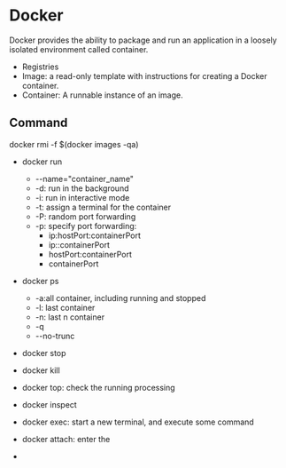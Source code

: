 # Docker

Docker provides the ability to package and run an application in a loosely isolated environment called container. 


* Registries
* Image: a read-only template with instructions for creating a Docker container.
* Container: A runnable instance of an image.

## Command

docker rmi -f $(docker images -qa)

* docker run
  * --name="container_name"
  * -d: run in the background
  * -i: run in interactive mode
  * -t: assign a terminal for the container
  * -P: random port forwarding
  * -p: specify port forwarding:
    * ip:hostPort:containerPort
    * ip::containerPort
    * hostPort:containerPort
    * containerPort

* docker ps
  * -a:all container, including running and stopped
  * -l: last container
  * -n: last n container
  * -q
  * --no-trunc

* docker stop
* docker kill

* docker top: check the running processing
* docker inspect
* docker exec: start a new terminal, and execute some command
* docker attach: enter the 
* 